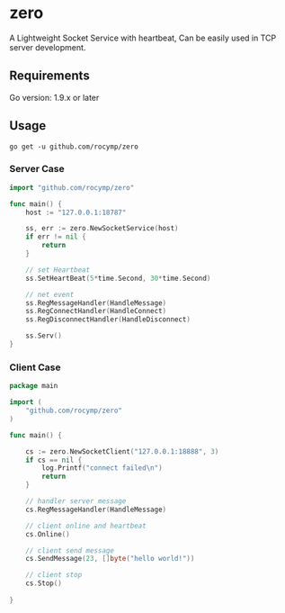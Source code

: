 # zero
A Lightweight Socket Service with heartbeat, Can be easily used in TCP server development.

## Requirements

Go version: 1.9.x or later

## Usage

```
go get -u github.com/rocymp/zero
```
### Server Case
```go
import "github.com/rocymp/zero"

func main() {
 	host := "127.0.0.1:18787"

 	ss, err := zero.NewSocketService(host)
	if err != nil {
		return
	}

	// set Heartbeat
	ss.SetHeartBeat(5*time.Second, 30*time.Second)

	// net event
	ss.RegMessageHandler(HandleMessage)
	ss.RegConnectHandler(HandleConnect)
	ss.RegDisconnectHandler(HandleDisconnect)

	ss.Serv()
}


```
### Client Case
```go
package main

import (
	"github.com/rocymp/zero"
)

func main() {

	cs := zero.NewSocketClient("127.0.0.1:18888", 3)
	if cs == nil {
		log.Printf("connect failed\n")
		return 
	}

	// handler server message
	cs.RegMessageHandler(HandleMessage)

	// client online and heartbeat
	cs.Online()

	// client send message
	cs.SendMessage(23, []byte("hello world!"))

	// client stop
	cs.Stop()
	
}


```
